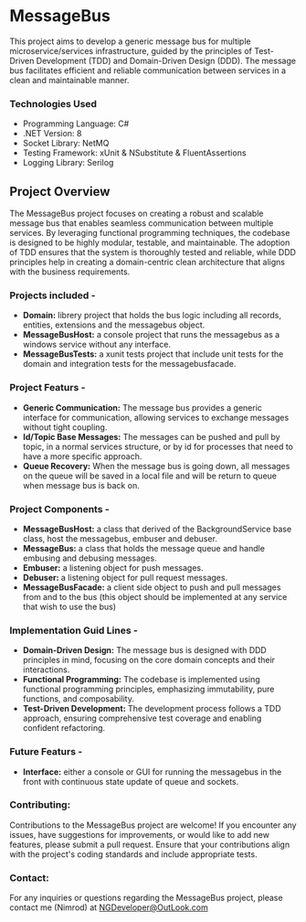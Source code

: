 # MessageBus
This project aims to develop a generic message bus for multiple microservice/services infrastructure, guided by the principles of Test-Driven Development (TDD) and Domain-Driven Design (DDD). 
The message bus facilitates efficient and reliable communication between services in a clean and maintainable manner.

### Technologies Used
- Programming Language: C#
- .NET Version: 8
- Socket Library: NetMQ
- Testing Framework: xUnit & NSubstitute & FluentAssertions
- Logging Library: Serilog

## Project Overview
The MessageBus project focuses on creating a robust and scalable message bus that enables seamless communication between multiple services. By leveraging functional programming techniques, the codebase is designed to be highly modular, testable, and maintainable. The adoption of TDD ensures that the system is thoroughly tested and reliable, while DDD principles help in creating a domain-centric clean architecture that aligns with the business requirements.

### Projects included -
- **Domain:** librery project that holds the bus logic including all records, entities, extensions and the messagebus object.
- **MessageBusHost:** a console project that runs the messagebus as a windows service without any interface.
- **MessageBusTests:** a xunit tests project that include unit tests for the domain and integration tests for the messagebusfacade.

### Project Featurs -
- **Generic Communication:** The message bus provides a generic interface for communication, allowing services to exchange messages without tight coupling.
- **Id/Topic Base Messages:** The messages can be pushed and pull by topic, in a normal services structure, or by id for processes that need to have a more specific approach.
- **Queue Recovery:** When the message bus is going down, all messages on the queue will be saved in a local file and will be return to queue when message bus is back on. 

### Project Components -
- **MessageBusHost:** a class that derived of the BackgroundService base class, host the messagebus, embuser and debuser. 
- **MessageBus:** a class that holds the message queue and handle embusing and debusing messages.
- **Embuser:** a listening object for push messages.
- **Debuser:** a listening object for pull request messages.
- **MessageBusFacade:** a client side object to push and pull messages from and to the bus (this object should be implemented at any service that wish to use the bus)
  
### Implementation Guid Lines - 
- **Domain-Driven Design:** The message bus is designed with DDD principles in mind, focusing on the core domain concepts and their interactions.
- **Functional Programming:** The codebase is implemented using functional programming principles, emphasizing immutability, pure functions, and composability.
- **Test-Driven Development:** The development process follows a TDD approach, ensuring comprehensive test coverage and enabling confident refactoring. 

### Future Featurs -
- **Interface:** either a console or GUI for running the messagebus in the front with continuous state update of queue and sockets.

### Contributing:
Contributions to the MessageBus project are welcome! If you encounter any issues, have suggestions for improvements, or would like to add new features, please submit a pull request. Ensure that your contributions align with the project's coding standards and include appropriate tests.

### Contact:
For any inquiries or questions regarding the MessageBus project, please contact me (Nimrod) at NGDeveloper@OutLook.com

